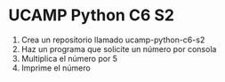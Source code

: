 # UCAMP Python C6 S2

1. Crea un repositorio llamado ucamp-python-c6-s2
2. Haz un programa que solicite un número por consola
3. Multiplica el número por 5
4. Imprime el número